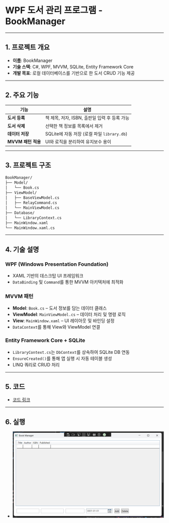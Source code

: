 # WPF 도서 관리 프로그램 - BookManager

---

## 1. 프로젝트 개요

- **이름**: BookManager  
- **기술 스택**: C#, WPF, MVVM, SQLite, Entity Framework Core  
- **개발 목표**: 로컬 데이터베이스를 기반으로 한 도서 CRUD 기능 제공  

---

## 2. 주요 기능

| 기능       | 설명 |
|------------|------|
| **도서 등록** | 책 제목, 저자, ISBN, 출판일 입력 후 등록 가능 |
| **도서 삭제** | 선택한 책 정보를 목록에서 제거 |
| **데이터 저장** | SQLite에 자동 저장 (로컬 파일 `library.db`) |
| **MVVM 패턴 적용** | UI와 로직을 분리하여 유지보수 용이 |

---

## 3. 프로젝트 구조

```
BookManager/
├── Model/
│   └── Book.cs
├── ViewModel/
│   ├── BaseViewModel.cs
│   ├── RelayCommand.cs
│   └── MainViewModel.cs
├── Database/
│   └── LibraryContext.cs
├── MainWindow.xaml
└── MainWindow.xaml.cs
```

---

## 4. 기술 설명

### WPF (Windows Presentation Foundation)

- XAML 기반의 데스크탑 UI 프레임워크  
- `DataBinding` 및 `Command`를 통한 MVVM 아키텍처에 최적화  

### MVVM 패턴

- **Model**: `Book.cs` – 도서 정보를 담는 데이터 클래스  
- **ViewModel**: `MainViewModel.cs` – 데이터 처리 및 명령 로직  
- **View**: `MainWindow.xaml` – UI 레이아웃 및 바인딩 설정  
- `DataContext`를 통해 View와 ViewModel 연결  

### Entity Framework Core + SQLite

- `LibraryContext.cs`는 `DbContext`를 상속하여 SQLite DB 연동  
- `EnsureCreated()`를 통해 앱 실행 시 자동 테이블 생성  
- LINQ 쿼리로 CRUD 처리

---

## 5. 코드

- [코드 링크](https://github.com/ShawnKim2/BookManager)

---

## 6. 실행

- ![실행 화면](https://github.com/ShawnKim2/blog/raw/main/img/csharpbookmanager.png)